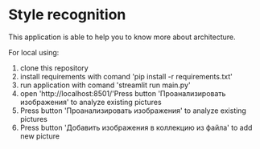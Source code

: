 # Style recognition

This application is able to help you to know more about architecture.

For local using:

1. clone this repository
2. install requirements with comand 'pip install -r requirements.txt'
3. run application with comand 'streamlit run main.py'
4. open 'http://localhost:8501/'Press button 'Проанализировать изображения' to analyze existing pictures
5. Press button 'Проанализировать изображения' to analyze existing pictures
6. Press button 'Добавить изображения в коллекцию из файла' to add new picture

